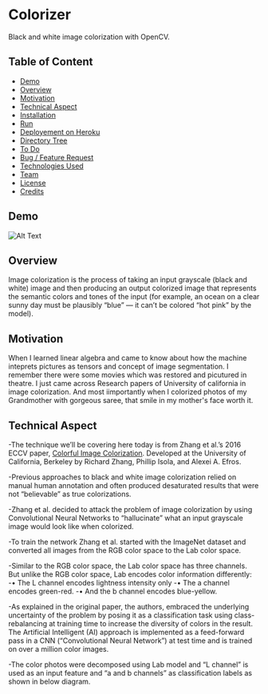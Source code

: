 # Colorizer
Black and white image colorization with OpenCV.
## Table of Content
  * [Demo](#demo)
  * [Overview](#overview)
  * [Motivation](#motivation)
  * [Technical Aspect](#technical-aspect)
  * [Installation](#installation)
  * [Run](#run)
  * [Deployement on Heroku](#deployement-on-heroku)
  * [Directory Tree](#directory-tree)
  * [To Do](#to-do)
  * [Bug / Feature Request](#bug---feature-request)
  * [Technologies Used](#technologies-used)
  * [Team](#team)
  * [License](#license)
  * [Credits](#credits)
## Demo
![Alt Text](https://j.gifs.com/2xVL2P.gif)

## Overview
Image colorization is the process of taking an input grayscale (black and white) image and then producing an output colorized image that represents the semantic colors and tones of the input (for example, an ocean on a clear sunny day must be plausibly “blue” — it can’t be colored “hot pink” by the model).

## Motivation

When I learned linear algebra and came to know about how the machine inteprets pictures as tensors and concept of image segmentation. I remember there were some movies which was restored and picutured in theatre. I just came across Research papers of University of california in image colorization. And most iimportantly when I colorized photos of my Grandmother with gorgeous saree, that smile in my mother's face worth it.

## Technical Aspect
-The technique we’ll be covering here today is from Zhang et al.’s 2016 ECCV paper, [Colorful Image Colorization](http://richzhang.github.io/colorization/). Developed at the University of California, Berkeley by Richard Zhang, Phillip Isola, and Alexei A. Efros.

-Previous approaches to black and white image colorization relied on manual human annotation and often produced desaturated results that were not “believable” as true colorizations.

-Zhang et al. decided to attack the problem of image colorization by using Convolutional Neural Networks to “hallucinate” what an input grayscale image would look like when colorized.

-To train the network Zhang et al. started with the ImageNet dataset and converted all images from the RGB color space to the Lab color space.

-Similar to the RGB color space, the Lab color space has three channels. But unlike the RGB color space, Lab encodes color information differently:
                      -•	The L channel encodes lightness intensity only
                      -•	The a channel encodes green-red.
                      -•	And the b channel encodes blue-yellow.

-As explained in the original paper, the authors, embraced the underlying uncertainty of the problem by posing it as a classification task using class-rebalancing at training time to increase the diversity of colors in the result. The Artificial Intelligent (AI) approach is implemented as a feed-forward pass in a CNN (“Convolutional Neural Network”) at test time and is trained on over a million color images.

-The color photos were decomposed using Lab model and “L channel” is used as an input feature and “a and b channels” as classification labels as shown in below diagram.
